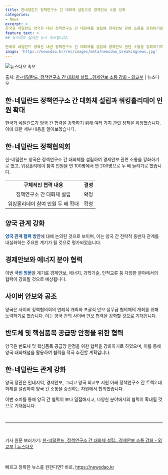 ```yaml
---
title: 한네덜란드 정책연구소 간 대화체 설립으로 경제안보 소통 강화
categories:
- News
excerpt: >
한국과 네덜란드 양국은 내년 정책연구소 간 대화체를 설립해 경제안보 관련 소통을 강화하기로 했다. 또 양국 …
feature_text: >
## 뉴스다오 실시간 뉴스 속보입니다.

한국과 네덜란드 양국은 내년 정책연구소 간 대화체를 설립해 경제안보 관련 소통을 강화하기로 했다. 또 양국 …
image: 'https://newsdao.kr/res/images/meta/newsdao_breakingnews.jpg'
---
```


![뉴스다오 속보](https://newsdao.kr/res/images/meta/newsdao_breakingnews.jpg)

<p>출처: <a href="https://newsdao.kr/2815" rel="dofollow">한-네덜란드, 정책연구소 간 대화체 설립…경제안보 소통 강화 - 외교부</a> | 뉴스다오</p>

<h2>한-네덜란드 정책연구소 간 대화체 설립과 워킹홀리데이 인원 확대</h2>

<p data-ke-size="size16">한국과 네덜란드가 양국 간 협력을 강화하기 위해 여러 가지 관련 정책을 확정했습니다. 이에 대한 세부 내용을 알아보겠습니다.</p>

<h2 data-ke-size="size26">한-네덜란드 정책협의회</h2>

<p data-ke-size="size16">한-네덜란드 양국은 정책연구소 간 대화체를 설립하여 경제안보 관련 소통을 강화하기로 했고, 워킹홀리데이 참여 인원을 연 100명에서 연 200명으로 두 배 늘리기로 했습니다.</p>

<table>
	<tr>
		<td style="text-align: center; height: 17px;"><b>구체적인 협력 내용</b></td>
		<td style="text-align: center; height: 17px;"><b>결정</b></td>
	</tr>
	<tr>
		<td style="text-align: center; height: 17px;">정책연구소 간 대화체 설립</td>
		<td style="text-align: center; height: 17px;">확정</td>
	</tr>
	<tr>
		<td style="text-align: center; height: 17px;">워킹홀리데이 참여 인원 두 배 확대</td>
		<td style="text-align: center; height: 17px;">확정</td>
	</tr>
</table>

<h2 data-ke-size="size26">양국 관계 강화</h2>

<p data-ke-size="size16"><b><span style="color: #1a5490;">양국 관계 협력 방안</span></b>에 대해 논의된 것으로 보이며, 이는 양국 간 전략적 동반자 관계를 내실화하는 주요한 계기가 될 것으로 평가되었습니다.</p>

<h2 data-ke-size="size26">경제안보와 에너지 분야 협력</h2>

<p data-ke-size="size16">이번 <b><span style="color: #1a5490;">국빈 방문</span></b>을 계기로 경제안보, 에너지, 과학기술, 인적교류 등 다양한 분야에서의 협력이 강화될 것으로 예상됩니다.</p>

<h2 data-ke-size="size26">사이버 안보와 공조</h2>

<p data-ke-size="size16">양국은 사이버 정책협의회의 연례적 개최와 포괄적 안보 실무급 협의체의 개최를 위해 노력하기로 했습니다. 이는 양국 간의 사이버 안보 협력을 강화할 것으로 기대됩니다.</p>

<h2 data-ke-size="size26">반도체 및 핵심품목 공급망 안정을 위한 협력</h2>

<p data-ke-size="size16">양국은 반도체 및 핵심품목 공급망 안정을 위한 협력을 강화하기로 하였으며, 이를 통해 양국 대화채널을 활용하여 협력을 적극 추진할 계획입니다.</p>

<h2 data-ke-size="size26">한-네덜란드 관계 강화</h2>

<p data-ke-size="size16">양국 장관은 인태지역, 경제안보, 그리고 양국 외교부 지원 아래 정책연구소 간 트랙2 대화체를 설립하여 양국 간 소통을 증진하는 차원에서 합의했습니다.</p>

<p data-ke-size="size16">이번 조치를 통해 양국 간 협력이 보다 밀접해지고, 다양한 분야에서의 협력이 확대될 것으로 기대됩니다.</p>

<p data-ke-size="size16">&nbsp;</p>

<hr>

<p data-ke-size="size16">&nbsp;</p>

<p data-ke-size="size16">기사 원문 보러가기: <a href="https://newsdao.kr/2815">한-네덜란드, 정책연구소 간 대화체 설립…경제안보 소통 강화 - 외교부 | 뉴스다오 </a></p>
<p data-ke-size="size16">&nbsp;</p> 

빠르고 정확한 뉴스를 원한다면? 바로, <a href="https://newsdao.kr" rel="dofollow">https://newsdao.kr</a>


    
